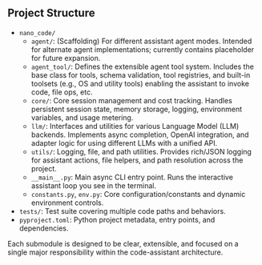 ## Project Structure

- `nano_code/`
    - `agent/`: (Scaffolding) For different assistant agent modes. Intended for alternate agent implementations; currently contains placeholder for future expansion.
    - `agent_tool/`: Defines the extensible agent tool system. Includes the base class for tools, schema validation, tool registries, and built-in toolsets (e.g., OS and utility tools) enabling the assistant to invoke code, file ops, etc.
    - `core/`: Core session management and cost tracking. Handles persistent session state, memory storage, logging, environment variables, and usage metering.
    - `llm/`: Interfaces and utilities for various Language Model (LLM) backends. Implements async completion, OpenAI integration, and adapter logic for using different LLMs with a unified API.
    - `utils/`: Logging, file, and path utilities. Provides rich/JSON logging for assistant actions, file helpers, and path resolution across the project.
    - `__main__.py`: Main async CLI entry point. Runs the interactive assistant loop you see in the terminal.
    - `constants.py`, `env.py`: Core configuration/constants and dynamic environment controls.
- `tests/`: Test suite covering multiple code paths and behaviors.
- `pyproject.toml`: Python project metadata, entry points, and dependencies.

Each submodule is designed to be clear, extensible, and focused on a single major responsibility within the code-assistant architecture.